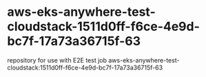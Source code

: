# aws-eks-anywhere-test-cloudstack-1511d0ff-f6ce-4e9d-bc7f-17a73a36715f-63
repository for use with E2E test job aws-eks-anywhere-test-cloudstack:1511d0ff-f6ce-4e9d-bc7f-17a73a36715f-63

